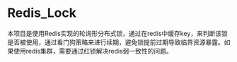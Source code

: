 # Redis_Lock
本项目是使用Redis实现的轮询形分布式锁，通过在redis中缓存key，来判断该锁是否被使用，通过看门狗策略来进行续期，避免锁提前过期导致临界资源暴露。如果使用redis集群，需要通过红锁解决redis弱一致性的问题。